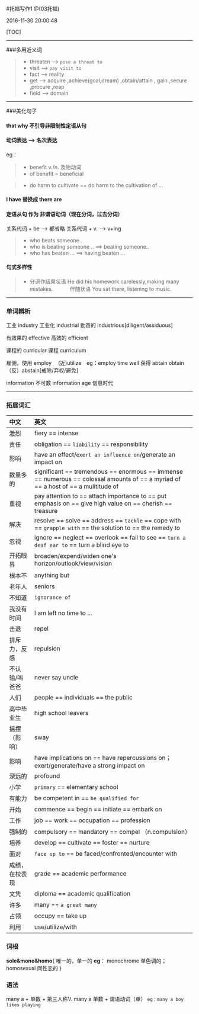 #托福写作1
@(03托福)

2016-11-30 20:00:48

[TOC]

------
###多用近义词
> * threaten --> `pose a threat to`
> * visit --> `pay visit to`
> * fact --> reality
> * get --> acquire ,achieve(goal,dream) ,obtain/attain , gain ,secure ,procure ,reap
> * field --> domain

------
###美化句子
#### that why 不引导非限制性定语从句

#### 动词表达 --> 名次表达
eg：
> * benefit    v./n. 及物动词
> * of benefit   =   beneficial

> * do harm to cultivate  ==  do harm to the cultivation of ...

#### I have 替换成 there are

#### 定语从句 作为 非谓语动词（现在分词，过去分词）
关系代词 + be --> 都省略
关系代词 + v. --> v+ing
> *  who beats someone..
> *  who is beating someone ..
==> beating someone..
> *  who has beaten ...
==> having beaten ...

#### 句式多样性
> *  分词作结果状语 He did his homework carelessly,making many mistakes.
　　　伴随状语 You sat there, listening to music.

------
### 单词辨析
工业 industry
工业化 industrial
勤奋的 industrious[diligent/assiduous]

有效果的 effective
高效的 efficient

课程的 curricular
课程 curriculum

雇佣，使用 employ　 (近)utilize　eg：employ time well
获得 abtain obtain （反）abstain[戒除/弃权/避免]

information  不可数
information age 信息时代

---
### 拓展词汇
|中文|英文|
|:--|:--|
|激烈|fiery == intense|
|责任|obligation == `liability` == responsibility|
|影响|have an effect/`exert an influence on`/generate an impact on|
|数量多的|significant == tremendous == enormous == immense == numerous == colossal amounts of == a myriad of == a host of == a mulititude of|
|重视|pay attention to == attach importance to == put emphasis on == give high value on == cherish == treasure|
|解决|resolve == solve == address == `tackle` == cope with == `grapple with` == the solution to == the remedy to|
|忽视|ignore == neglect == overlook == fail to see == `turn a deaf ear to` == turn a blind eye to|
|开拓眼界|broaden/expend/widen one's horizon/outlook/view/vision|
|根本不|anything but|
|老年人|seniors|
|不知道|`ignorance of`|
|我没有时间|I am left no time to ...|
|击退|repel|
|排斥力，反感|repulsion|
|不认输/叫爸爸|never say uncle|
|人们|people == individuals == the public|
|高中毕业生|high school leavers|
|摇摆（影响）|sway|
|影响|have implications on == have repercussions on；exert/generate/have a strong impact on|
|深远的|profound|
|小学|`primary` == elementary school|
|有能力|be competent in == `be qualified for`|
|开始|commence == begin == initiate == embark on|
|工作|job == work == occupation == profession|
|强制的|compulsory == mandatory == compel （n.compulsion）|
|培养|develop == cultivate == foster == nurture|
|面对|`face up to` == be faced/confronted/encounter with|
|成绩，在校表现|grade == academic performance|
|文凭|diploma == academic qualification|
|许多|many == `a great many`|
|占领|occupy == take up|
|利用|use/utilize/with|


### 词根
**sole&mono&homo**{
唯一的，单一的
__eg__： monochrome 单色调的；homosexual 同性恋的
}


### 语法
many a + 单数 + 第三人称V.
many a 单数 + 谓语动词（单）
`eg：many a boy likes playing`


